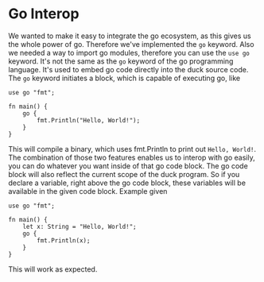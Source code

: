 # Go Interop
We wanted to make it easy to integrate the go ecosystem, as this gives us the whole power of go. Therefore we've implemented the `go` keyword.
Also we needed a way to import go modules, therefore you can use the `use go` keyword.
It's not the same as the `go` keyword of the go programming language. It's used to embed go code directly into the duck source code. The `go` keyword initiates a block, which is capable of executing go, like

```duck
use go "fmt";

fn main() {
    go {
        fmt.Println("Hello, World!");
    }
}
```

This will compile a binary, which uses fmt.Println to print out `Hello, World!`. The combination of those two features enables us to interop with go easily, you can do whatever you want inside of that go code block.
The go code block will also reflect the current scope of the duck program. So if you declare a variable, right above the go code block, these variables will be available in the given code block.
Example given

```duck
use go "fmt";

fn main() {
    let x: String = "Hello, World!";
    go {
        fmt.Println(x);
    }
}
```

This will work as expected.
